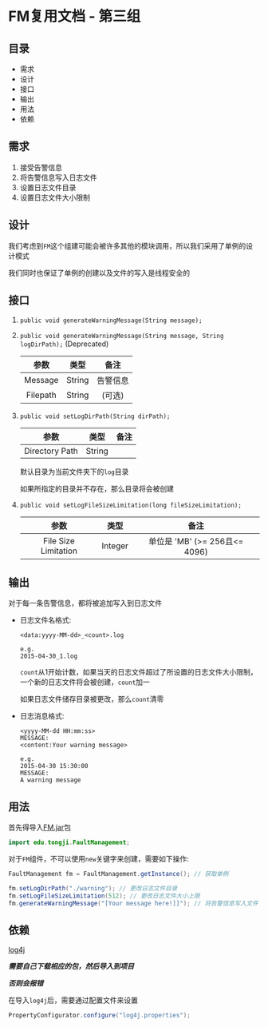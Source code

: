 FM复用文档 - 第三组
==============================

## 目录

- 需求
- 设计
- 接口
- 输出
- 用法
- 依赖

## 需求

1. 接受告警信息
2. 将告警信息写入日志文件
3. 设置日志文件目录
4. 设置日志文件大小限制

## 设计

我们考虑到`FM`这个组建可能会被许多其他的模块调用，所以我们采用了单例的设计模式

我们同时也保证了单例的创建以及文件的写入是线程安全的

## 接口

1. `public void generateWarningMessage(String message);`
2. `public void generateWarningMessage(String message, String logDirPath);` (Deprecated)

    | 参数 | 类型 | 备注 |
    | :------:| :------: | :------: |
    | Message | String | 告警信息 |
    | Filepath | String | (可选) |

3. `public void setLogDirPath(String dirPath);`

    | 参数 | 类型 | 备注 |
    | :------:| :------: | :------: |
    | Directory Path | String |  |

    默认目录为当前文件夹下的`log`目录

    如果所指定的目录并不存在，那么目录将会被创建

4. `public void setLogFileSizeLimitation(long fileSizeLimitation);`

    | 参数 | 类型 | 备注 |
    | :------:| :------: | :------: |
    | File Size Limitation | Integer | 单位是 'MB' (>= 256且<= 4096) |

## 输出

对于每一条告警信息，都将被追加写入到日志文件

- 日志文件名格式:

    ```
    <data:yyyy-MM-dd>_<count>.log

    e.g.
    2015-04-30_1.log
    ```

    `count`从1开始计数，如果当天的日志文件超过了所设置的日志文件大小限制，一个新的日志文件将会被创建，`count`加一

    如果日志文件储存目录被更改，那么`count`清零

- 日志消息格式:

    ```
    <yyyy-MM-dd HH:mm:ss>
    MESSAGE:
    <content:Your warning message>

    e.g.
    2015-04-30 15:30:00
    MESSAGE:
    A warning message

    ```

## 用法

首先得导入[FM.jar](https://github.com/TJSoftwareReuse/2012T03/releases/download/v1.2/FM.jar)包

```java
import edu.tongji.FaultManagement;
```

对于`FM`组件，不可以使用`new`关键字来创建，需要如下操作:

```java
FaultManagement fm = FaultManagement.getInstance(); // 获取单例

fm.setLogDirPath("./warning"); // 更改日志文件目录
fm.setLogFileSizeLimitation(512); // 更改日志文件大小上限
fm.generateWarningMessage("[Your message here!]]"); // 将告警信息写入文件
```

## 依赖

[log4j](https://github.com/apache/log4j)

___需要自己下载相应的包，然后导入到项目___

___否则会报错___

在导入`log4j`后，需要通过配置文件来设置

```java
PropertyConfigurator.configure("log4j.properties");
```
